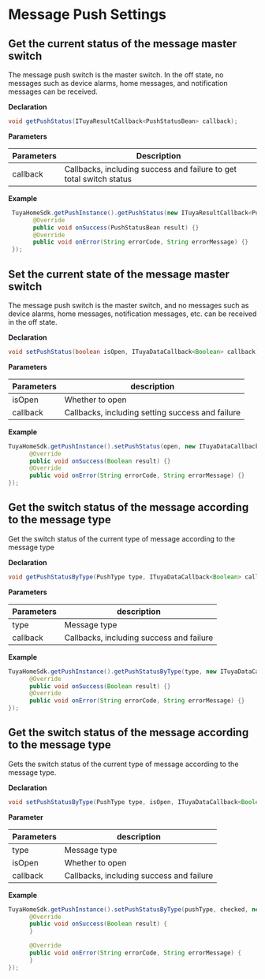 # Message Push Settings

## Get the current status of the message master switch

The message push switch is the master switch. In the off state, no messages such as device alarms, home messages, and notification messages can be received.

**Declaration**

```java
void getPushStatus(ITuyaResultCallback<PushStatusBean> callback);
```

**Parameters**

| Parameters     | Description                    |
| -------- | ----------------------- |
| callback | Callbacks, including success and failure to get total switch status |

**Example**

```java
 TuyaHomeSdk.getPushInstance().getPushStatus(new ITuyaResultCallback<PushStatusBean>() {
       @Override
       public void onSuccess(PushStatusBean result) {}
       @Override
       public void onError(String errorCode, String errorMessage) {}
 });
```

## Set the current state of the message master switch

The message push switch is the master switch, and no messages such as device alarms, home messages, notification messages, etc. can be received in the off state.

**Declaration**

```java
void setPushStatus(boolean isOpen, ITuyaDataCallback<Boolean> callback);
```

**Parameters**

| Parameters    | description                       |
| -------- | --------------------------- |
| isOpen   | Whether to open                    |
| callback | Callbacks, including setting success and failure             |

**Example**

```java
TuyaHomeSdk.getPushInstance().setPushStatus(open, new ITuyaDataCallback<Boolean>() {
      @Override
      public void onSuccess(Boolean result) {}
      @Override
      public void onError(String errorCode, String errorMessage) {}
});
```

## Get the switch status of the message according to the message type

Get the switch status of the current type of message according to the message type

**Declaration**

```java
void getPushStatusByType(PushType type, ITuyaDataCallback<Boolean> callback);
```

**Parameters**

| Parameters     | description                     |
| -------- | ------------------------ |
| type     | Message type                |
| callback | Callbacks, including success and failure |

**Example**

```java
TuyaHomeSdk.getPushInstance().getPushStatusByType(type, new ITuyaDataCallback<Boolean>() {
      @Override
      public void onSuccess(Boolean result) {}
      @Override
      public void onError(String errorCode, String errorMessage) {}
});
```

## Get the switch status of the message according to the message type

Gets the switch status of the current type of message according to the message type.

**Declaration**

```java
void setPushStatusByType(PushType type, isOpen, ITuyaDataCallback<Boolean> callback);
```

**Parameter**

| Parameters     | description                     |
| -------- | ------------------------ |
| type     | Message type                 |
| isOpen     | Whether to open                 |
| callback | Callbacks, including success and failure |

**Example**

```java
TuyaHomeSdk.getPushInstance().setPushStatusByType(pushType, checked, new ITuyaDataCallback<Boolean>() {
      @Override
      public void onSuccess(Boolean result) {
      }

      @Override
      public void onError(String errorCode, String errorMessage) {
      }
});
```
